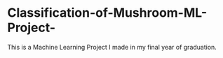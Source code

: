 # Classification-of-Mushroom-ML-Project-
This is a Machine Learning Project I made in my final year of graduation.
